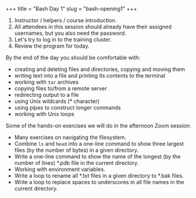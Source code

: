 +++
title = "Bash Day 1"
slug = "bash-opening1"
+++

<!-- In this session, I will introduce myself, will review the program for today and -->
<!-- distribute usernames and passwords, demo logging in to the training cluster, and will share the afternoon -->
<!-- exercises. -->

1. Instructor / helpers / course introduction.
1. All attendees in this session should already have their assigned usernames, but you also need the password.
1. Let's try to log in to the training cluster.
1. Review the program for today.

By the end of the day you should be comfortable with:

- creating and deleting files and directories, copying and moving them
- writing text into a file and printing its contents to the terminal
- working with `tar` archives
- copying files to/from a remote server
- redirecting output to a file
- using Unix wildcards (* character)
- using pipes to construct longer commands
- working with Unix loops

Some of the hands-on exercises we will do in the afternoon Zoom session:

- Many exercises on navigating the filesystem.
- Combine `ls` and `head` into a one-line command to show three largest files (by the number of bytes) in a given directory.
- Write a one-line command to show the name of the longest (by the number of lines) *.pdb file in the current directory.
- Working with environment variables.
- Write a loop to rename all *.txt files in a given directory to *.bak files.
- Write a loop to replace spaces to underscores in all file names in the current directory.
